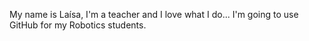 My name is Laísa, I'm a teacher and I love what I do... I'm going to use GitHub for my Robotics students.

<!---
TeacherLaisaPTCRobot/TeacherLaisaPTCRobot is a ✨ special ✨ repository because its `README.md` (this file) appears on your GitHub profile.
You can click the Preview link to take a look at your changes.
--->
